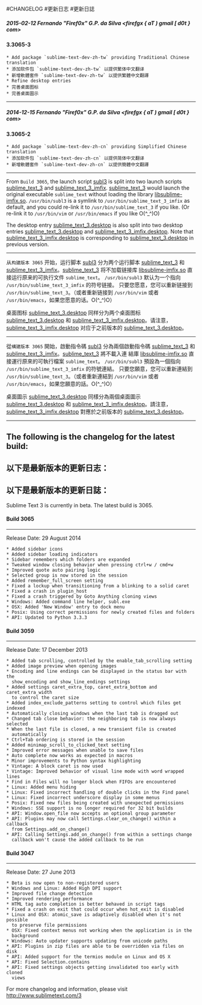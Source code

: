 #CHANGELOG
#更新日志
#更新日誌


##### 2015-02-12 Fernando "Firef0x" G.P. da Silva <firefgx { aT ) gmail [ d0t } com>

#### 3.3065-3

	* Add package `sublime-text-dev-zh-tw` providing Traditional Chinese translation
	* 添加软件包 `sublime-text-dev-zh-tw` 以提供繁体中文翻译
	* 新增軟體套件 `sublime-text-dev-zh-tw` 以提供繁體中文翻譯
	* Refine desktop entries
	* 完善桌面图标
	* 完善桌面圖示

--------------------------------------------------------------------------------

##### 2014-12-15 Fernando "Firef0x" G.P. da Silva <firefgx { aT ) gmail [ d0t } com>

#### 3.3065-2

	* Add package `sublime-text-dev-zh-cn` providing Simplified Chinese translation
	* 添加软件包 `sublime-text-dev-zh-cn` 以提供简体中文翻译
	* 新增軟體套件 `sublime-text-dev-zh-cn` 以提供簡體中文翻譯

--------------------------------------------------------------------------------

From `Build 3065`, the launch script [subl3][1] is split into two launch scripts
[sublime_text_3][2] and [sublime_text_3_imfix][3].
[sublime_text_3][2] would launch the original executable `sublime_text`
without loading the library [libsublime-imfix.so][4].
`/usr/bin/subl3` is a symlink to `/usr/bin/sublime_text_3_imfix` as default,
and you could re-link it to `/usr/bin/sublime_text_3` if you like. (Or re-link
it to `/usr/bin/vim` or `/usr/bin/emacs` if you like O(^_^)O)

The desktop entry [sublime_text_3.desktop][5] is also split into two desktop
entries [sublime_text_3.desktop][6] and [sublime_text_3_imfix.desktop][7]. Note
that [sublime_text_3_imfix.desktop][7] is corresponding to
[sublime_text_3.desktop][5] in previous version.

--------------------------------------------------------------------------------

从`构建版本 3065` 开始，运行脚本 [subl3][1] 分为两个运行脚本 [sublime_text_3][2]
和 [sublime_text_3_imfix][3]。[sublime_text_3][2] 将不加载链接库
[libsublime-imfix.so][4] 直接运行原来的可执行文件 `sublime_text`。
`/usr/bin/subl3` 默认为一个指向 `/usr/bin/sublime_text_3_imfix` 的符号链接。
只要您愿意，您可以重新链接到 `/usr/bin/sublime_text_3`。（或者重新链接到
`/usr/bin/vim` 或者 `/usr/bin/emacs`，如果您愿意的话。O(^_^)O）

桌面图标 [sublime_text_3.desktop][5] 同样分为两个桌面图标 [sublime_text_3.desktop][6]
和 [sublime_text_3_imfix.desktop][7]。请注意，[sublime_text_3_imfix.desktop][7]
对应于之前版本的 [sublime_text_3.desktop][5]。

--------------------------------------------------------------------------------

從`構建版本 3065` 開始，啟動指令碼 [subl3][1] 分為兩個啟動指令碼
[sublime_text_3][2] 和 [sublime_text_3_imfix][3]。[sublime_text_3][2] 將不載入連
結庫 [libsublime-imfix.so][4] 直接運行原來的可執行檔案 `sublime_text`。
`/usr/bin/subl3` 預設為一個指向 `/usr/bin/sublime_text_3_imfix` 的符號連結。
只要您願意，您可以重新連結到 `/usr/bin/sublime_text_3`。（或者重新連結到
`/usr/bin/vim` 或者 `/usr/bin/emacs`，如果您願意的話。O(^_^)O）

桌面圖示 [sublime_text_3.desktop][5] 同樣分為兩個桌面圖示 [sublime_text_3.desktop][6]
和 [sublime_text_3_imfix.desktop][7]。請注意，[sublime_text_3_imfix.desktop][7]
對應於之前版本的 [sublime_text_3.desktop][5]。

--------------------------------------------------------------------------------

## The following is the changelog for the latest build:
## 以下是最新版本的更新日志：
## 以下是最新版本的更新日誌：

Sublime Text 3 is currently in beta. The latest build is 3065.

#### Build 3065
----------
Release Date: 29 August 2014

    * Added sidebar icons
    * Added sidebar loading indicators
    * Sidebar remembers which folders are expanded
    * Tweaked window closing behavior when pressing ctrl+w / cmd+w
    * Improved quote auto pairing logic
    * Selected group is now stored in the session
    * Added remember_full_screen setting
    * Fixed a lockup when transitioning from a blinking to a solid caret
    * Fixed a crash in plugin_host
    * Fixed a crash triggered by Goto Anything cloning views
    * Windows: Added command line helper, subl.exe
    * OSX: Added 'New Window' entry to dock menu
    * Posix: Using correct permissions for newly created files and folders
    * API: Updated to Python 3.3.3

#### Build 3059
----------
Release Date: 17 December 2013

    * Added tab scrolling, controlled by the enable_tab_scrolling setting
    * Added image preview when opening images
    * Encoding and line endings can be displayed in the status bar with the
      show_encoding and show_line_endings settings
    * Added settings caret_extra_top, caret_extra_bottom and caret_extra_width
      to control the caret size
    * Added index_exclude_patterns setting to control which files get indexed
    * Automatically closing windows when the last tab is dragged out
    * Changed tab close behavior: the neighboring tab is now always selected
    * When the last file is closed, a new transient file is created
      automatically
    * Ctrl+Tab ordering is stored in the session
    * Added minimap_scroll_to_clicked_text setting
    * Improved error messages when unable to save files
    * Auto complete now works as expected in macros
    * Minor improvements to Python syntax highlighting
    * Vintage: A block caret is now used
    * Vintage: Improved behavior of visual line mode with word wrapped lines
    * Find in Files will no longer block when FIFOs are encountered
    * Linux: Added menu hiding
    * Linux: Fixed incorrect handling of double clicks in the Find panel
    * Linux: Fixed incorrect underscore display in some menus
    * Posix: Fixed new files being created with unexpected permissions
    * Windows: SSE support is no longer required for 32 bit builds
    * API: Window.open_file now accepts an optional group parameter
    * API: Plugins may now call Settings.clear_on_change() within a callback
      from Settings.add_on_change()
    * API: Calling Settings.add_on_change() from within a settings change
      callback won't cause the added callback to be run

#### Build 3047
----------
Release Date: 27 June 2013

    * Beta is now open to non-registered users
    * Windows and Linux: Added High DPI support
    * Improved file change detection
    * Improved rendering performance
    * HTML tag auto completion is better behaved in script tags
    * Fixed a crash on exit that could occur when hot_exit is disabled
    * Linux and OSX: atomic_save is adaptively disabled when it's not possible
      to preserve file permissions
    * OSX: Fixed context menus not working when the application is in the
      background
    * Windows: Auto updater supports updating from unicode paths
    * API: Plugins in zip files are able to be overridden via files on disk
    * API: Added support for the termios module on Linux and OS X
    * API: Fixed Selection.contains
    * API: Fixed settings objects getting invalidated too early with cloned
      views

For more changelog and information, please visit http://www.sublimetext.com/3

[1]: https://github.com/Firef0x/AUR-Firef0x/blob/75afa8662d4185afd15cdbbab0c8418a39e85b20/aur/sublime-text-dev-imfix/subl3
[2]: https://github.com/Firef0x/AUR-Firef0x/blob/master/aur/sublime-text-dev-imfix/sublime_text_3.sh
[3]: https://github.com/Firef0x/AUR-Firef0x/blob/master/aur/sublime-text-dev-imfix/sublime_text_3_imfix.sh
[4]: https://github.com/Firef0x/SublimeText-i18n-zh/blob/master/dist/x86_64/libsublime-imfix.x86_64.so
[5]: https://github.com/Firef0x/AUR-Firef0x/blob/377934551a2476668ddc41e4e074f14c2e98294d/aur/sublime-text-dev-imfix/sublime_text_3.desktop
[6]: https://github.com/Firef0x/SublimeText-i18n-zh/blob/master/dist/any/desktop/sublime_text_3.desktop
[7]: https://github.com/Firef0x/SublimeText-i18n-zh/blob/master/dist/any/desktop/sublime_text_3_imfix.desktop
